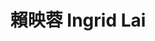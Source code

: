 ---
chinese_name: 賴映蓉
english_name: Ingrid Lai
title: 賴映蓉 Ingrid Lai
id: laiingrid
collection: members
position: Part-time Research Assistant
type: part-time research assistant
department: 經濟學系碩士班二年級
# image_path: https://source.unsplash.com/collection/139386/600x600?a=.png
photo: pt_ra/bio-photo.jpg
# blurb: 123
---